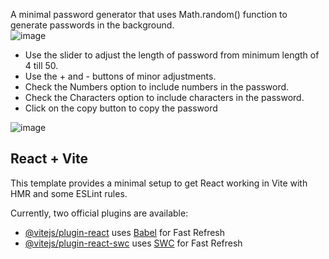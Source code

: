 A minimal password generator that uses Math.random() function to generate passwords in the background.   
![image](https://github.com/user-attachments/assets/b09eb433-99f6-45c0-a778-795f75cd3451)

- Use the slider to adjust the length of password from minimum length of 4 till 50. 
- Use the + and - buttons of minor adjustments.
- Check the Numbers option to include numbers in the password. 
- Check the Characters option to include characters in the password. 
- Click on the copy button to copy the password

![image](https://github.com/user-attachments/assets/7e3c079b-de2d-438f-a376-68ee0dc42c41)

## React + Vite

This template provides a minimal setup to get React working in Vite with HMR and some ESLint rules.

Currently, two official plugins are available:

- [@vitejs/plugin-react](https://github.com/vitejs/vite-plugin-react/blob/main/packages/plugin-react/README.md) uses [Babel](https://babeljs.io/) for Fast Refresh
- [@vitejs/plugin-react-swc](https://github.com/vitejs/vite-plugin-react-swc) uses [SWC](https://swc.rs/) for Fast Refresh
